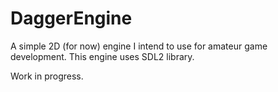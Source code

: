 # DaggerEngine

A simple 2D (for now) engine I intend to use for amateur game development. This engine uses SDL2 library.

Work in progress.
